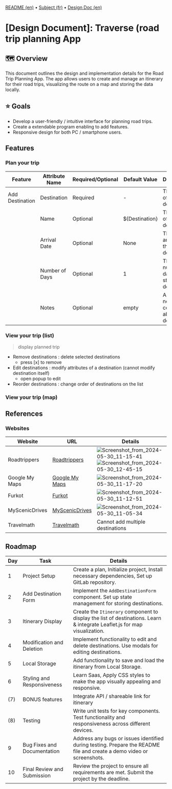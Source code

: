 [README (en)](README.md) • [Subject (fr)](SUBJECT.md) • [Design Doc (en)](DESIGN.md)

# [Design Document]: Traverse (road trip planning App

## 🗺️ Overview
This document outlines the design and implementation details for the Road Trip Planning App. The app allows users to create and manage an itinerary for their road trips, visualizing the route on a map and storing the data locally.

## ⭐️ Goals
- Develop a user-friendly / intuitive interface for planning road trips.
- Create a extendable program enabling to add features.
- Responsive design for both PC / smartphone users.

## Features
### Plan your trip
  | Feature            | Attribute Name    | Required/Optional | Default Value | Description                                          |
  |--------------------|-------------------|-------------------|---------------|------------------------------------------------------|
  | Add Destination    | Destination       | Required          | -             | The name of the destination.                         |
  |                    | Name              | Optional          | ${Destination} | The name of the destination.                         |
  |                    | Arrival Date      | Optional          | None          | The date of arrival at the destination.              |
  |                    | Number of Days    | Optional          | 1             | The number of days to stay at the destination.       |
  |                    | Notes             | Optional          | empty         | Additional notes or comments about the destination.  |

### View your trip (list)
> display planned trip
- Remove destinations : delete selected destinations
  - press [x] to remove
- Edit destinations : modify attributes of a destination (cannot modify destination itself)
  - open popup to edit
- Reorder destinations : change order of destinations on the list

### View your trip (map)


## References

### Websites

| Website            | URL                                          | Details                                                                                                         |
|--------------------|----------------------------------------------|------------------------------------------------------------------------------------------------------------------|
| Roadtrippers       | [Roadtrippers](https://roadtrippers.com/)    | ![Screenshot_from_2024-05-30_11-15-41](/uploads/35c98fddb4335058f51b374c2ff0605f/Screenshot_from_2024-05-30_11-15-41.png) ![Screenshot_from_2024-05-30_12-45-15](/uploads/88161464c828b2577cb9aff6ccd47960/Screenshot_from_2024-05-30_12-45-15.png) |
| Google My Maps     | [Google My Maps](https://www.google.com/mymaps) | ![Screenshot_from_2024-05-30_11-17-20](/uploads/34b64bf8b89c6aee8c9632ae991fbdda/Screenshot_from_2024-05-30_11-17-20.png)   |
| Furkot             | [Furkot](https://trips.furkot.com/)          | ![Screenshot_from_2024-05-30_11-12-51](/uploads/54f233f29e3e5e52c46457f9b1d35947/Screenshot_from_2024-05-30_11-12-51.png) |
| MyScenicDrives     | [MyScenicDrives](https://www.myscenicdrives.com/) | ![Screenshot_from_2024-05-30_11-05-34](/uploads/0e721c16580e87699f4d5980f45e3a91/Screenshot_from_2024-05-30_11-05-34.png) |
| Travelmath         | [Travelmath](https://www.travelmath.com/)    | Cannot add multiple destinations |


## Roadmap

| Day    | Task                                          | Details                                                                                                     |
|--------|-----------------------------------------------|-----------------------------------------------------------------------------------------------------------------|
| 1  | Project Setup                                | Create a plan, Initialize project, Install necessary dependencies, Set up GitLab repository. |
| 2  | Add Destination Form                         | Implement the `AddDestinationForm` component. Set up state management for storing destinations.                |
| 3  | Itinerary Display                            | Create the `Itinerary` component to display the list of destinations. Learn & integrate Leaflet.js for map visualization. |
| 4  | Modification and Deletion                    | Implement functionality to edit and delete destinations. Use modals for editing destinations.                    |
| 5  | Local Storage                                | Add functionality to save and load the itinerary from Local Storage.                                            |
| 6  | Styling and Responsiveness                   | Learn Saas, Apply CSS styles to make the app visually appealing and responsive.                                              |
| (7) | BONUS features                                | Integrate API / shareable link for itinerary                                               |
| (8) | Testing                                       | Write unit tests for key components. Test functionality and responsiveness across different devices.            |
| 9  | Bug Fixes and Documentation                   | Address any bugs or issues identified during testing. Prepare the README file and create a demo video or screenshots. |
| 10 | Final Review and Submission                  | Review the project to ensure all requirements are met. Submit the project by the deadline.                        |
